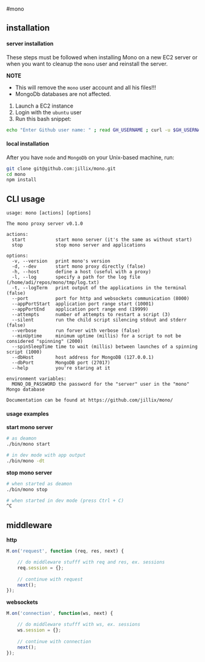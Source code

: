 #mono

## installation

#### server installation

These steps must be followed when installing Mono on a new EC2 server or when you want to cleanup the `mono` user and reinstall the server.

**NOTE**

* This will remove the `mono` user account and all his files!!!
* MongoDb databases are not affected.

1. Launch a EC2 instance
2. Login with the `ubuntu` user
3. Run this bash snippet:

```sh
echo "Enter Github user name: " ; read GH_USERNAME ; curl -u $GH_USERNAME -H "Accept: application/vnd.github.raw" -o ~/install_machine.sh -s "https://api.github.com/repos/jillix/mono/contents/admin/scripts/install_machine.sh" ; chmod +x ~/install_machine.sh ; sudo -E ~/install_machine.sh
```

#### local installation

After you have `node` and `MongoDb` on your Unix-based machine, run:

```sh
git clone git@github.com:jillix/mono.git
cd mono
npm install
```

## CLI usage
```
usage: mono [actions] [options]

The mono proxy server v0.1.0

actions:
  start           start mono server (it's the same as without start)
  stop            stop mono server and applications

options:
  -v, --version   print mono's version
  -d, --dev       start mono proxy directly (false)
  -h, --host      define a host (useful with a proxy)
  -l, --log       specify a path for the log file (/home/adi/repos/mono/tmp/log.txt)
  -t, --logTerm   print output of the applications in the terminal (false)
  --port          port for http and websockets communication (8000)
  --appPortStart  application port range start (10001)
  --appPortEnd    application port range end (19999)
  --attempts      number of attempts to restart a script (3)
  --silent        run the child script silencing stdout and stderr (false)
  --verbose       run forver with verbose (false)
  --minUptime     minimum uptime (millis) for a script to not be considered "spinning" (2000)
  --spinSleepTime time to wait (millis) between launches of a spinning script (1000)
  --dbHost        host address for MongoDB (127.0.0.1)
  --dbPort        MongoDB port (27017)
  --help          you're staring at it

environment variables:
  MONO_DB_PASSWORD the password for the "server" user in the "mono" Mongo database

Documentation can be found at https://github.com/jillix/mono/
```

#### usage examples

**start mono server**

```sh
# as deamon
./bin/mono start

# in dev mode with app output
./bin/mono -dt
```

**stop mono server**

```sh
# when started as deamon
./bin/mono stop

# when started in dev mode (press Ctrl + C)
^C
```

## middleware
**http**
```js
M.on('request', function (req, res, next) {

    // do middleware stufff with req and res, ex. sessions
    req.session = {};
    
    // continue with request
    next();
});
```
**websockets**
```js
M.on('connection', function(ws, next) {

    // do middleware stufff with ws, ex. sessions
    ws.session = {};
    
    // continue with connection
    next();
});
```
